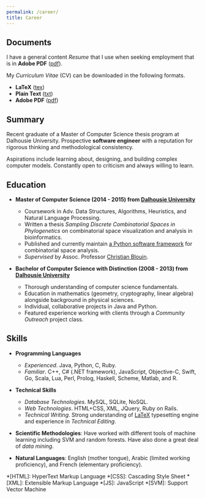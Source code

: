 ```yaml
---
permalink: /career/
title: Career
---
```


## Documents

I have a general content *Resume* that I use when seeking employment that is in **Adobe PDF** ([pdf](/assets/docs/resume.pdf)).

My *Curriculum Vitae* (CV) can be downloaded in the following formats.

  - **LaTeX** ([tex](/assets/docs/cv.tex))
  - **Plain Text** ([txt](/assets/docs/cv.txt))
  - **Adobe PDF** ([pdf](/assets/docs/cv.pdf))

## Summary

Recent graduate of a Master of Computer Science thesis program at Dalhousie University. Prospective **software engineer** with a reputation for rigorous thinking and methodological consistency.

Aspirations include learning about, designing, and building complex computer models. Constantly open to criticism and always willing to learn.

## Education

  - **Master of Computer Science (2014 - 2015) from [Dalhousie University](http://dal.ca)** 

    - Coursework in Adv. Data Structures, Algorithms, Heuristics, and Natural Language Processing.
    - Written a thesis *Sampling Discrete Combinatorial Spaces in Phylogenetics* on combinatorial space visualization and analysis in bioinformatics.
    - Published and currently maintain [a Python software framework](https://peerj.com/articles/cs-9/) for combinatorial space analysis.
    - *Supervised* by Assoc. Professor [Christian Blouin](mailto:cblouin@cs.dal.ca).

  - **Bachelor of Computer Science with Distinction (2008 - 2013) from [Dalhousie University](http://dal.ca)**

    - Thorough understanding of computer science fundamentals.
    - Education in mathematics (geometry, cryptography, linear algebra) alongside background in physical sciences.
    - Individual, collaborative projects in Java and Python.
    - Featured experience working with clients through a *Community Outreach* project class.

## Skills

  - **Programming Languages**
    - *Experienced*. Java, Python, C, Ruby.
    - *Familiar*. C++, C# (.NET framework), JavaScript, Objective-C, Swift, Go, Scala, Lua, Perl, Prolog, Haskell, Scheme, Matlab, and R.

  - **Technical Skills**
    - *Database Technologies*. MySQL, SQLite, NoSQL.
    - *Web Technologies*. HTML+CSS, XML, JQuery, Ruby on Rails. 
    - *Technical Writing*. Strong understanding of [LaTeX](http://www.latex-project.org) typesetting engine and experience in *Technical Editing*.

  - **Scientific Methodologies**: Have worked with different tools of machine learning including SVM and random forests. Have also done a great deal of *data mining*.

  - **Natural Languages**: English (mother tongue), Arabic (limited working proficiency), and French (elementary proficiency).

*[HTML]: HyperText Markup Language
*[CSS]: Cascading Style Sheet
*[XML]: Extensible Markup Language
*[JS]: JavaScript
*[SVM]: Support Vector Machine